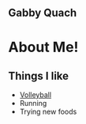 Gabby Quach
---
# About Me!
## Things I like
- [Volleyball](https://ucsdtritons.com/sports/womens-volleyball/roster/gabby-quach/11754)
- Running
- Trying new foods

